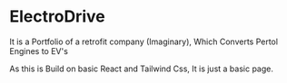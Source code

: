 # ElectroDrive
It is a Portfolio of a retrofit company (Imaginary), Which Converts Pertol Engines to EV's

As this is Build on basic React and Tailwind Css, It is just a basic page.
